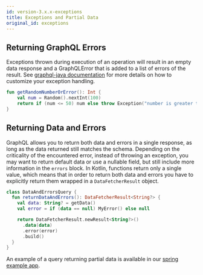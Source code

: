 ```yaml
---
id: version-3.x.x-exceptions
title: Exceptions and Partial Data
original_id: exceptions
---
```


## Returning GraphQL Errors

Exceptions thrown during execution of an operation will result in an empty data response and a GraphQLError that is added to a list of errors of the result.
See [graphql-java documentation](https://www.graphql-java.com/documentation/v14/execution/) for more details on how to customize your exception handling.


```kotlin
fun getRandomNumberOrError(): Int {
    val num = Random().nextInt(100)
    return if (num <= 50) num else throw Exception("number is greater than 50")
}
```

## Returning Data and Errors

GraphQL allows you to return both data and errors in a single response, as long as the data returned still matches the schema. Depending on the criticality of the encountered error, instead of throwing an exception, you may want to return
default data or use a nullable field, but still include more information in the `errors` block. In Kotlin, functions return only a single value, which means that in order to return both data
and errors you have to explicitly return them wrapped in a `DataFetcherResult` object.

```kotlin
class DataAndErrorsQuery {
  fun returnDataAndErrors(): DataFetcherResult<String?> {
    val data: String? = getData()
    val error = if (data == null) MyError() else null

    return DataFetcherResult.newResult<String?>()
      .data(data)
      .error(error)
      .build()
  }
}
```

An example of a query returning partial data is available in our [spring example app](https://github.com/ExpediaGroup/graphql-kotlin/blob/master/examples/spring/src/main/kotlin/com/expediagroup/graphql/examples/query/DataAndErrorsQuery.kt).
